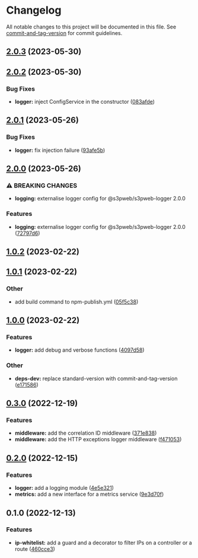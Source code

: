 # Changelog

All notable changes to this project will be documented in this file. See [commit-and-tag-version](https://github.com/absolute-version/commit-and-tag-version) for commit guidelines.

## [2.0.3](https://github.com/s3pweb/nestjs-ip-whitelist/compare/v2.0.2...v2.0.3) (2023-05-30)

## [2.0.2](https://github.com/s3pweb/nestjs-ip-whitelist/compare/v2.0.1...v2.0.2) (2023-05-30)


### Bug Fixes

* **logger:** inject ConfigService in the constructor ([083afde](https://github.com/s3pweb/nestjs-ip-whitelist/commit/083afde4e0266576dcbc99d8c896c4b7dd53d542))

## [2.0.1](https://github.com/s3pweb/nestjs-ip-whitelist/compare/v2.0.0...v2.0.1) (2023-05-26)


### Bug Fixes

* **logger:** fix injection failure ([93afe5b](https://github.com/s3pweb/nestjs-ip-whitelist/commit/93afe5b2d025147841c80198d1fad1265abeca18))

## [2.0.0](https://github.com/s3pweb/nestjs-ip-whitelist/compare/v1.0.2...v2.0.0) (2023-05-26)


### ⚠ BREAKING CHANGES

* **logging:** externalise logger config for @s3pweb/s3pweb-logger 2.0.0

### Features

* **logging:** externalise logger config for @s3pweb/s3pweb-logger 2.0.0 ([72797d6](https://github.com/s3pweb/nestjs-ip-whitelist/commit/72797d6b271e4de58a985539ef251eb84fd177d5))

## [1.0.2](https://github.com/s3pweb/nestjs-ip-whitelist/compare/v1.0.1...v1.0.2) (2023-02-22)

## [1.0.1](https://github.com/s3pweb/nestjs-ip-whitelist/compare/v1.0.0...v1.0.1) (2023-02-22)


### Other

* add build command to npm-publish.yml ([05f5c38](https://github.com/s3pweb/nestjs-ip-whitelist/commit/05f5c3883db83b639d1e0b94086187bde81cd9b7))

## [1.0.0](https://github.com/s3pweb/nestjs-ip-whitelist/compare/v0.3.0...v1.0.0) (2023-02-22)


### Features

* **logger:** add debug and verbose functions ([4097d58](https://github.com/s3pweb/nestjs-ip-whitelist/commit/4097d58704d5bcfe3b25886b26c179d38b71f7b4))


### Other

* **deps-dev:** replace standard-version with commit-and-tag-version ([e171586](https://github.com/s3pweb/nestjs-ip-whitelist/commit/e171586d60e519e8f4d2089009b61676738362ce))

## [0.3.0](https://github.com/s3pweb/nestjs-ip-whitelist/compare/v0.2.0...v0.3.0) (2022-12-19)


### Features

* **middleware:** add the correlation ID middleware ([371e838](https://github.com/s3pweb/nestjs-ip-whitelist/commit/371e8380fbdc19782ac0f1d44ed6e9c4abf5fb99))
* **middleware:** add the HTTP exceptions logger middleware ([f471053](https://github.com/s3pweb/nestjs-ip-whitelist/commit/f4710536fca0333aa68efbeb5b21079bac42c8ea))

## [0.2.0](https://github.com/s3pweb/nestjs-ip-whitelist/compare/v0.1.0...v0.2.0) (2022-12-15)


### Features

* **logger:** add a logging module ([4e5e321](https://github.com/s3pweb/nestjs-ip-whitelist/commit/4e5e321d30bcaf7ca9da3de5483b2416d6d65714))
* **metrics:** add a new interface for a metrics service ([9e3d70f](https://github.com/s3pweb/nestjs-ip-whitelist/commit/9e3d70f3a6f3fd28bb72e6fb4ee5572913941283))

## 0.1.0 (2022-12-13)


### Features

* **ip-whitelist:** add a guard and a decorator to filter IPs on a controller or a route ([460cce3](https://github.com/s3pweb/nestjs-ip-whitelist/commit/460cce349159f37485e6c14913e61750d6138e38))
